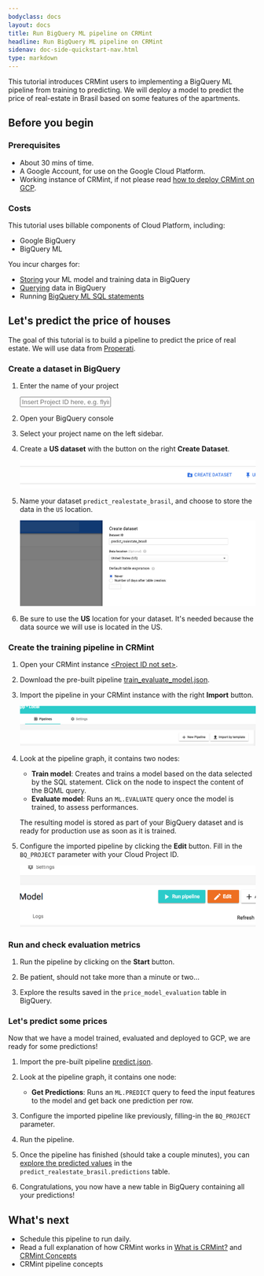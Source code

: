 ```yaml
---
bodyclass: docs
layout: docs
title: Run BigQuery ML pipeline on CRMint
headline: Run BigQuery ML pipeline on CRMint
sidenav: doc-side-quickstart-nav.html
type: markdown
---
```

<p class="lead">This tutorial introduces CRMint users to implementing a BigQuery ML pipeline from training to predicting. We will deploy a model to predict the price of real-estate in Brasil based on some features of the apartments.</p>

<div id="toc"></div>

## Before you begin

### Prerequisites

*   About 30 mins of time.
*   A Google Account, for use on the Google Cloud Platform.
*   Working instance of CRMint, if not please read [how to deploy CRMint on GCP](index.html).

### Costs

This tutorial uses billable components of Cloud Platform, including:

* Google BigQuery
* BigQuery ML

You incur charges for:

* [Storing](https://cloud.google.com/bigquery/pricing#active_storage) your ML model and training data in BigQuery
* [Querying](https://cloud.google.com/bigquery/pricing#on_demand_pricing) data in BigQuery
* Running [BigQuery ML SQL statements](https://cloud.google.com/bigquery/pricing#bqml)

## Let's predict the price of houses

The goal of this tutorial is to build a pipeline to predict the price of real estate. We will use data from [Properati](http://properati.com).

### Create a dataset in BigQuery

1.  Enter the name of your project

    <input id="project-id" placeholder="Insert Project ID here, e.g. flying-tiger-112301" data-target-id="gcp-console">

1.  Open your <a id="gcp-console" data-href="https://console.cloud.google.com/bigquery?project=placeholder" target="_blank">BigQuery console</a>

1.  Select your project name on the left sidebar.

1.  Create a **US dataset** with the button on the right **Create Dataset**.

    ![Create Dataset button](../../img/gcp-bq-createdataset-button.png)

1.  Name your dataset `predict_realestate_brasil`, and choose to store the data in the `US` location.

    ![Dataset configuration](../../img/gcp-bq-createdataset-conf.png)

1.  Be sure to use the **US** location for your dataset. It's needed because the data source we will use is located in the US.

### Create the training pipeline in CRMint

1.  Open your CRMint instance <a href="https://xxxxxx.appspot.com" id="crm-launch" target="_blank">&lt;Project ID not set&gt;</a>.

1.  Download the pre-built pipeline [train_evaluate_model.json](https://storage.googleapis.com/crmint-public/templates/pipelines/bqml/train_evaluate_model.json).

1.  Import the pipeline in your CRMint instance with the right **Import** button.

    ![CRMint import button](../../img/crmint-ui-import-button.png)

1.  Look at the pipeline graph, it contains two nodes:

    * **Train model**: Creates and trains a model based on the data selected by the SQL statement. Click on the node to inspect the content of the BQML query.
    * **Evaluate model**: Runs an `ML.EVALUATE` query once the model is trained, to assess performances.

    The resulting model is stored as part of your BigQuery dataset and is ready for production use as soon as it is trained.

1.  Configure the imported pipeline by clicking the **Edit** button. Fill in the `BQ_PROJECT` parameter with your Cloud Project ID.

    ![CRMint edit button](../../img/crmint-ui-edit-button.png)

### Run and check evaluation metrics

1.  Run the pipeline by clicking on the **Start** button.

1.  Be patient, should not take more than a minute or two&hellip;

1.  Explore the results saved in the `price_model_evaluation` table in BigQuery.

### Let's predict some prices

Now that we have a model trained, evaluated and deployed to GCP, we are ready for some predictions!

1.  Import the pre-built pipeline [predict.json](https://storage.googleapis.com/crmint-public/templates/pipelines/bqml/predict.json).

1.  Look at the pipeline graph, it contains one node:

    * **Get Predictions**: Runs an `ML.PREDICT` query to feed the input features to the model and get back one prediction per row.

1.  Configure the imported pipeline like previously, filling-in the `BQ_PROJECT` parameter.

1.  Run the pipeline.

1.  Once the pipeline has finished (should take a couple minutes), you can [explore the predicted values](https://console.cloud.google.com/bigquery?d=predictions) in the `predict_realestate_brasil.predictions` table.

1.  Congratulations, you now have a new table in BigQuery containing all your predictions!

## What's next

- Schedule this pipeline to run daily.
- Read a full explanation of how CRMint works in [What is CRMint?](../guides/)
  and [CRMint Concepts](../guides/concepts.html)
- CRMint pipeline concepts
